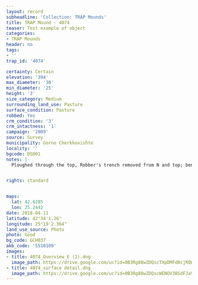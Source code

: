 ```yaml
---
layout: record
subheadline: 'Collection: TRAP Mounds'
title: TRAP Mound - 4074
teaser: Test example of object
categories:
- TRAP Mounds
header: no
tags:
- ''
trap_id: '4074'

certainty: Certain
elevation: '394'
max_diameter: '30'
min_diameter: '25'
height: '3'
size_category: Medium
surrounding_land_use: Pasture
surface_condition: Pasture
robbed: Yes
crm_condition: '3'
crm_intactness: '1'
campaign: '2009'
source: Survey
municipality: Gorno Cherkhovishte
locality: ''
bgcode: DS001
notes: |-
  Ploughed through the top, Robber's trench removed from N and top; benchmark GT596.


rights: standard


maps:
  lat: 42.6285
  lon: 25.2442
date: 2018-04-11
latitude: 42°34'1.26"
longitude: 25°19'2.364"
land_use_source: Photo
photo: Good
bg_code: GCH037
akb_code: '5510109'
images:
- title: 4074_Overview_E (2).dng
  image_path: https://drive.google.com/uc?id=0B3Rg88wZDQscTXpDMFd0cjRQWGM
- title: 4074_surface detail.dng
  image_path: https://drive.google.com/uc?id=0B3Rg88wZDQscWENOV3BSdFJaVHM
---
```

